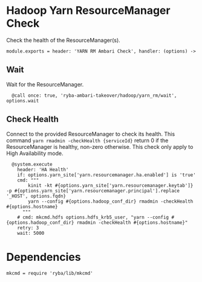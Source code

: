 
# Hadoop Yarn ResourceManager Check

Check the health of the ResourceManager(s).

    module.exports = header: 'YARN RM Ambari Check', handler: (options) ->

## Wait

Wait for the ResourceManager.

      @call once: true, 'ryba-ambari-takeover/hadoop/yarn_rm/wait', options.wait

## Check Health

Connect to the provided ResourceManager to check its health. This command
`yarn rmadmin -checkHealth {serviceId}` return 0 if the ResourceManager is
healthy, non-zero otherwise. This check only apply to High Availability
mode.

      @system.execute
        header: 'HA Health'
        if: options.yarn_site['yarn.resourcemanager.ha.enabled'] is 'true'
        cmd: """
            kinit -kt #{options.yarn_site['yarn.resourcemanager.keytab']} -p #{options.yarn_site['yarn.resourcemanager.principal'].replace '_HOST', options.fqdn}
            yarn --config #{options.hadoop_conf_dir} rmadmin -checkHealth #{options.hostname}
          """
        # cmd: mkcmd.hdfs options.hdfs_krb5_user, "yarn --config #{options.hadoop_conf_dir} rmadmin -checkHealth #{options.hostname}"
        retry: 3
        wait: 5000

# Dependencies

    mkcmd = require 'ryba/lib/mkcmd'
